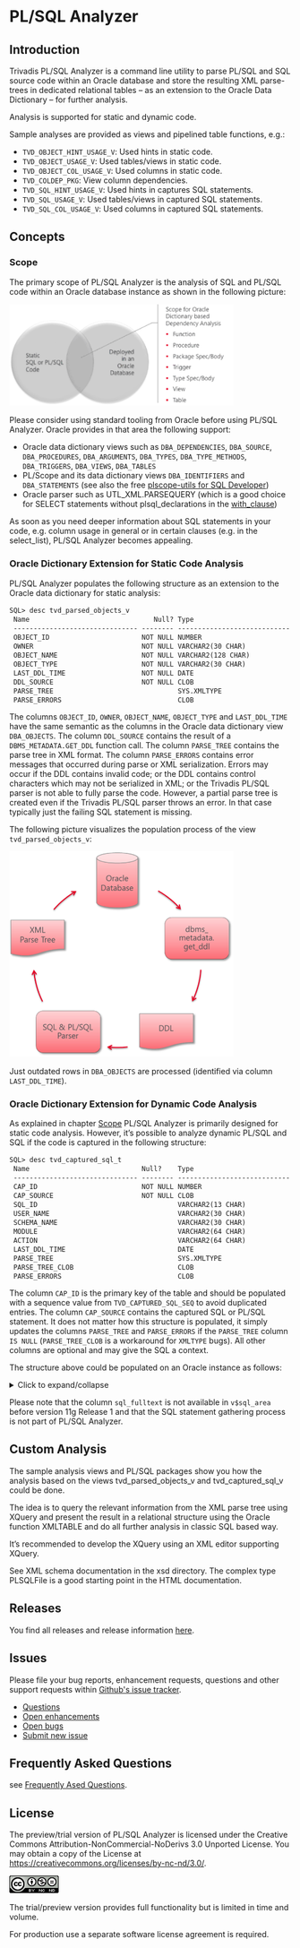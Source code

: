 # PL/SQL Analyzer

## Introduction

Trivadis PL/SQL Analyzer is a command line utility to parse PL/SQL and SQL source code within an Oracle database and store the resulting XML parse-trees in dedicated relational tables – as an extension to the Oracle Data Dictionary – for further analysis.

Analysis is supported for static and dynamic code.

Sample analyses are provided as views and pipelined table functions, e.g.:

- `TVD_OBJECT_HINT_USAGE_V`: Used hints in static code.
- `TVD_OBJECT_USAGE_V`: Used tables/views in static code.
- `TVD_OBJECT_COL_USAGE_V`: Used columns in static code.
- `TVD_COLDEP_PKG`: View column dependencies.
- `TVD_SQL_HINT_USAGE_V`: Used hints in captures SQL statements.
- `TVD_SQL_USAGE_V`: Used tables/views in captured SQL statements.
- `TVD_SQL_COL_USAGE_V`: Used columns in captured SQL statements.

## Concepts

### Scope

The primary scope of PL/SQL Analyzer is the analysis of SQL and PL/SQL code within an Oracle database instance as shown in the following picture:

<img alt="Scope" src="images/tvdca_scope.png" width="400">

Please consider using standard tooling from Oracle before using PL/SQL Analyzer. Oracle provides in that area the following support:

- Oracle data dictionary views such as `DBA_DEPENDENCIES`, `DBA_SOURCE`, `DBA_PROCEDURES`, `DBA_ARGUMENTS`, `DBA_TYPES`, `DBA_TYPE_METHODS`, `DBA_TRIGGERS`, `DBA_VIEWS`, `DBA_TABLES`
- PL/Scope and its data dictionary views `DBA_IDENTIFIERS` and `DBA_STATEMENTS` (see also the free [plscope-utils for SQL Developer](https://www.salvis.com/blog/plscope-utils-for-sql-developer/))
- Oracle parser such as UTL_XML.PARSEQUERY (which is a good choice for SELECT statements without plsql_declarations in the [with_clause](http://docs.oracle.com/database/122/SQLRF/SELECT.htm#GUID-CFA006CA-6FF1-4972-821E-6996142A51C6__BABFAFID))

As soon as you need deeper information about SQL statements in your code, e.g. column usage in general or in certain clauses (e.g. in the select_list), PL/SQL Analyzer becomes appealing.

### Oracle Dictionary Extension for Static Code Analysis

PL/SQL Analyzer populates the following structure as an extension to the Oracle data dictionary for static analysis:

```
SQL> desc tvd_parsed_objects_v
 Name                               Null? Type
 ------------------------------- -------- ----------------------------
 OBJECT_ID                       NOT NULL NUMBER
 OWNER                           NOT NULL VARCHAR2(30 CHAR)
 OBJECT_NAME                     NOT NULL VARCHAR2(128 CHAR)
 OBJECT_TYPE                     NOT NULL VARCHAR2(30 CHAR)
 LAST_DDL_TIME                   NOT NULL DATE
 DDL_SOURCE                      NOT NULL CLOB
 PARSE_TREE                               SYS.XMLTYPE
 PARSE_ERRORS                             CLOB
```

The columns `OBJECT_ID`, `OWNER`, `OBJECT_NAME`, `OBJECT_TYPE` and `LAST_DDL_TIME` have the same semantic as the columns in the Oracle data dictionary view `DBA_OBJECTS`. The column `DDL_SOURCE` contains the result of a `DBMS_METADATA.GET_DDL` function call. The column `PARSE_TREE` contains the parse tree in XML format. The column `PARSE_ERRORS` contains error messages that occurred during parse or XML serialization. Errors may occur if the DDL contains invalid code; or the DDL contains control characters which may not be serialized in XML; or the Trivadis PL/SQL parser is not able to fully parse the code. However, a partial parse tree is created even if the Trivadis PL/SQL parser throws an error. In that case typically just the failing SQL statement is missing.

The following picture visualizes the population process of the view `tvd_parsed_objects_v`:

<img alt="Parsed Objects" src="images/tvdca_parsed_objects.png" width="400">

Just outdated rows in `DBA_OBJECTS` are processed (identified via column `LAST_DDL_TIME`).

### Oracle Dictionary Extension for Dynamic Code Analysis

As explained in chapter [Scope](#scope) PL/SQL Analyzer is primarily designed for static code analysis. However, it’s possible to analyze dynamic PL/SQL and SQL if the code is captured in the following structure:

```
SQL> desc tvd_captured_sql_t
 Name                            Null?    Type
 ------------------------------- -------- ----------------------------
 CAP_ID                          NOT NULL NUMBER
 CAP_SOURCE                      NOT NULL CLOB
 SQL_ID                                   VARCHAR2(13 CHAR)
 USER_NAME                                VARCHAR2(30 CHAR)
 SCHEMA_NAME                              VARCHAR2(30 CHAR)
 MODULE                                   VARCHAR2(64 CHAR)
 ACTION                                   VARCHAR2(64 CHAR)
 LAST_DDL_TIME                            DATE
 PARSE_TREE                               SYS.XMLTYPE
 PARSE_TREE_CLOB                          CLOB
 PARSE_ERRORS                             CLOB
```

The column `CAP_ID` is the primary key of the table and should be populated with a sequence value from `TVD_CAPTURED_SQL_SEQ` to avoid duplicated entries. The column `CAP_SOURCE` contains the captured SQL or PL/SQL statement. It does not matter how this structure is populated, it simply updates the columns `PARSE_TREE` and `PARSE_ERRORS` if the `PARSE_TREE` column `IS NULL` (`PARSE_TREE_CLOB` is a workaround for `XMLTYPE` bugs). All other columns are optional and may give the SQL a context.

The structure above could be populated on an Oracle instance as follows:

<details>
<summary>Click to expand/collapse</summary>
<p>

#### Sample Population of `tvd_captured_sql_t`

```sql
MERGE INTO tvd_captured_sql_t t
USING (SELECT a.sql_id,
              a.sql_fulltext        AS cap_source,
              u.username            AS user_name,
              a.parsing_schema_name AS schema_name,
              a.module,
              a.action,
              a.last_load_time
         FROM v$sqlarea a
        INNER JOIN all_users u
           ON a.parsing_user_id = u.user_id
        WHERE a.parsing_schema_name NOT IN
              ('ANONYMOUS',
               'APEX_PUBLIC_USER',
               'CTXSYS',
               'DBSNMP',
               'DIP',
               'EXFSYS',
               'FLOWS_FILES',
               'GSMADMIN_INTERNAL',
               'LBACSYS',
               'MDDATA',
               'MDSYS',
               'MGMT_VIEW',
               'OLAPSYS',
               'ORACLE_OCM',
               'ORDDATA',
               'ORDPLUGINS',
               'ORDSYS',
               'OUTLN',
               'OWBSYS',
               'SI_INFORMTN_SCHEMA',
               'SPATIAL_CSW_ADMIN_USR',
               'SPATIAL_WFS_ADMIN_USR',
               'SYS',
               'SYSMAN',
               'SYSTEM',
               'WKPROXY',
               'WKSYS',
               'WK_TEST',
               'WMSYS',
               'XDB',
               'XS$NULL')) s
ON (s.sql_id = t.sql_id)
WHEN MATCHED THEN
   UPDATE
      SET t.last_load_time = s.last_load_time
    WHERE t.last_load_time < s.last_load_time
WHEN NOT MATCHED THEN
   INSERT
      (t.cap_id,
       t.cap_source,
       t.sql_id,
       t.user_name,
       t.schema_name,
       t.module,
       t.action,
       t.last_load_time)
   VALUES
      (tvd_captured_sql_seq.nextval,
       s.cap_source,
       s.sql_id,
       s.user_name,
       s.schema_name,
       s.module,
       s.action,
       s.last_load_time)
```

</p>
</details>

Please note that the column `sql_fulltext` is not available in `v$sql_area` before version 11g Release 1 and that the SQL statement gathering process is not part of PL/SQL Analyzer.

## Custom Analysis

The sample analysis views and PL/SQL packages show you how the analysis based on the views tvd_parsed_objects_v and tvd_captured_sql_v could be done.

The idea is to query the relevant information from the XML parse tree using XQuery and present the result in a relational structure using the Oracle function XMLTABLE and do all further analysis in classic SQL based way.

It’s recommended to develop the XQuery using an XML editor supporting XQuery.

See XML schema documentation in the xsd directory. The complex type PLSQLFile is a good starting point in the HTML documentation.

## Releases

You find all releases and release information [here](https://github.com/Trivadis/plsql-analyzer/releases).

## Issues
Please file your bug reports, enhancement requests, questions and other support requests within [Github's issue tracker](https://help.github.com/articles/about-issues/).

* [Questions](https://github.com/trivadis/plsql-analyzer/issues?q=is%3Aissue+label%3Aquestion)
* [Open enhancements](https://github.com/trivadis/plsql-analyzer/issues?q=is%3Aopen+is%3Aissue+label%3Aenhancement)
* [Open bugs](https://github.com/trivadis/plsql-analyzer/issues?q=is%3Aopen+is%3Aissue+label%3Abug)
* [Submit new issue](https://github.com/trivadis/plsql-analyzer/issues/new)

## Frequently Asked Questions

see [Frequently Ased Questions](FAQ.md).

## License

The preview/trial version of PL/SQL Analyzer is licensed under the Creative Commons Attribution-NonCommercial-NoDerivs 3.0 Unported License. You may obtain a copy of the License at https://creativecommons.org/licenses/by-nc-nd/3.0/.

![CC-BY_NC-ND](images/CC-BY-NC-ND.png)

The trial/preview version provides full functionality but is limited in time and volume.

For production use a separate software license agreement is required.
